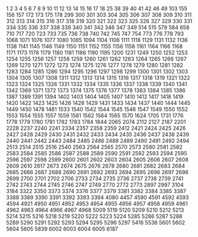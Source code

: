 1
2
3
4
5
6
7
8
9
10
11
12
13
14
15
16
17
18
25
38
39
40
41
42
46
49
103
155
156
157
172
173
175
178
299
300
301
303
304
305
306
307
308
309
310
311
312
313
314
315
316
317
318
319
320
321
322
323
325
326
327
329
330
331
334
335
336
337
338
339
340
341
342
346
347
349
514
515
579
584
658
710
717
720
723
733
735
736
738
740
742
745
747
754
773
776
778
793
1068
1071
1076
1077
1080
1085
1094
1104
1106
1111
1118
1129
1131
1132
1136
1138
1141
1145
1146
1149
1150
1151
1152
1155
1156
1158
1161
1164
1166
1168
1171
1173
1178
1179
1180
1181
1186
1190
1195
1200
1231
1249
1250
1252
1253
1254
1255
1256
1257
1258
1259
1260
1261
1262
1263
1264
1265
1266
1267
1269
1270
1271
1272
1273
1274
1275
1276
1277
1278
1279
1280
1281
1282
1283
1284
1285
1286
1294
1295
1296
1297
1298
1299
1300
1301
1302
1303
1304
1305
1307
1308
1311
1312
1313
1314
1315
1316
1317
1318
1319
1321
1322
1323
1324
1325
1326
1331
1332
1334
1335
1336
1337
1338
1339
1340
1341
1342
1369
1371
1372
1373
1374
1375
1376
1377
1378
1383
1384
1385
1386
1387
1389
1391
1394
1402
1403
1404
1405
1407
1410
1412
1417
1418
1419
1420
1422
1423
1425
1426
1428
1429
1431
1433
1434
1437
1440
1444
1445
1449
1450
1478
1481
1533
1540
1542
1544
1545
1546
1547
1549
1550
1552
1553
1554
1555
1557
1559
1561
1562
1564
1565
1570
1624
1705
1731
1776
1778
1779
1780
1781
1782
1783
1784
1844
2065
2074
2112
2127
2187
2201
2228
2237
2240
2241
2334
2357
2358
2359
2412
2421
2424
2425
2426
2427
2428
2429
2430
2431
2432
2433
2434
2435
2436
2437
2438
2439
2440
2441
2442
2443
2484
2485
2486
2488
2489
2490
2491
2492
2494
2513
2514
2515
2516
2540
2563
2564
2565
2570
2573
2580
2581
2582
2583
2584
2585
2586
2587
2588
2589
2590
2591
2592
2593
2594
2595
2596
2597
2598
2599
2600
2601
2602
2603
2604
2605
2606
2607
2608
2609
2610
2617
2673
2674
2675
2676
2678
2680
2681
2682
2683
2684
2685
2686
2687
2688
2690
2691
2692
2693
2694
2695
2696
2697
2698
2699
2700
2701
2702
2706
2733
2734
2735
2736
2737
2738
2739
2741
2742
2743
2744
2745
2746
2747
2749
2770
2772
2773
2897
2997
3104
3184
3322
3350
3373
3374
3376
3377
3379
3381
3382
3384
3385
3387
3388
3389
3390
3391
3392
3393
3394
4080
4457
4590
4591
4592
4593
4594
4921
4950
4951
4952
4953
4954
4955
4956
4957
4958
4959
4961
4962
4963
4964
4966
4967
4968
5009
5119
5120
5209
5210
5212
5213
5214
5215
5216
5218
5219
5220
5222
5223
5224
5285
5286
5287
5288
5289
5290
5291
5292
5293
5294
5295
5296
5297
5416
5536
5601
5602
5604
5605
5839
6002
6003
6004
6005
6187
